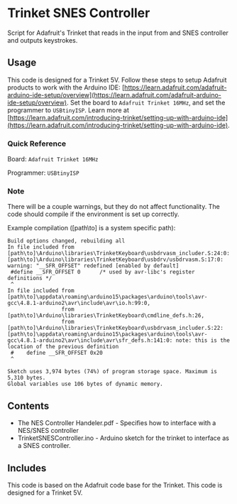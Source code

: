 # Trinket SNES Controller

Script for Adafruit's Trinket that reads in the input from and SNES controller
and outputs keystrokes.

## Usage
This code is designed for a Trinket 5V. Follow these steps to setup Adafruit 
products to work with the Arduino IDE: [https://learn.adafruit.com/adafruit-arduino-ide-setup/overview](https://learn.adafruit.com/adafruit-arduino-ide-setup/overview). 
Set the board to `Adafruit Trinket 16MHz`, and set the programmer to 
`USBtinyISP`. Learn more at [https://learn.adafruit.com/introducing-trinket/setting-up-with-arduino-ide](https://learn.adafruit.com/introducing-trinket/setting-up-with-arduino-ide).

### Quick Reference

Board: `Adafruit Trinket 16MHz`

Programmer: `USBtinyISP`

### Note
There will be a couple warnings, but they do not affect functionality. The code
should compile if the environment is set up correctly.

Example compilation ([path\to] is a system specific path):
```
Build options changed, rebuilding all
In file included from [path\to]\Arduino\libraries\TrinketKeyboard\usbdrvasm_includer.S:24:0:
[path\to]\Arduino\libraries\TrinketKeyboard\usbdrv/usbdrvasm.S:17:0: warning: "__SFR_OFFSET" redefined [enabled by default]
 #define __SFR_OFFSET 0      /* used by avr-libc's register definitions */
 ^
In file included from [path\to]\appdata\roaming\arduino15\packages\arduino\tools\avr-gcc\4.8.1-arduino2\avr\include\avr\io.h:99:0,
                 from [path\to]\Arduino\libraries\TrinketKeyboard\cmdline_defs.h:26,
                 from [path\to]\Arduino\libraries\TrinketKeyboard\usbdrvasm_includer.S:22:
[path\to]\appdata\roaming\arduino15\packages\arduino\tools\avr-gcc\4.8.1-arduino2\avr\include\avr\sfr_defs.h:141:0: note: this is the location of the previous definition
 #    define __SFR_OFFSET 0x20
 ^

Sketch uses 3,974 bytes (74%) of program storage space. Maximum is 5,310 bytes.
Global variables use 106 bytes of dynamic memory.
```

## Contents
* The NES Controller Handeler.pdf - Specifies how to interface with a 
NES/SNES controller
* TrinketSNESController.ino - Arduino sketch for the trinket to interface as a
SNES controller.

## Includes
This code is based on the Adafruit code base for the Trinket. 
This code is designed for a Trinket 5V.
